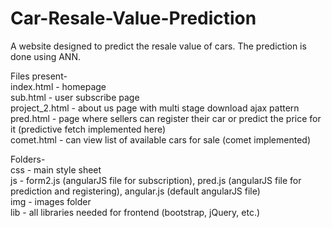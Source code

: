 # Car-Resale-Value-Prediction
A website designed to predict the resale value of cars. The prediction is done using ANN. <br>

Files present-<br>
index.html - homepage <br>
sub.html - user subscribe page <br>
project_2.html - about us page with multi stage download ajax pattern <br>
pred.html - page where sellers can register their car or predict the price for it (predictive fetch implemented here)<br>
comet.html - can view list of available cars for sale (comet implemented) <br>

Folders- <br>
css - main style sheet <br>
js - form2.js (angularJS file for subscription), pred.js (angularJS file for prediction and registering), angular.js (default angularJS file)<br>
img - images folder<br>
lib - all libraries needed for frontend (bootstrap, jQuery, etc.)
